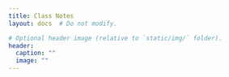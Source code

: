 ```yaml
---
title: Class Notes
layout: docs  # Do not modify.

# Optional header image (relative to `static/img/` folder).
header:
  caption: ""
  image: ""
---
```


